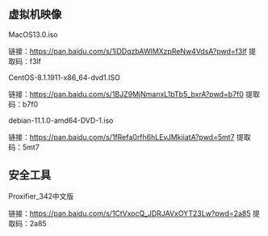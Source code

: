 







## 虚拟机映像



MacOS13.0.iso

链接：https://pan.baidu.com/s/1iDDqzbAWlMXzpReNw4VdsA?pwd=f3lf 
提取码：f3lf 



CentOS-8.1.1911-x86_64-dvd1.ISO

链接：https://pan.baidu.com/s/1BJZ9MjNmanxL1bTb5_bxrA?pwd=b7f0 
提取码：b7f0 

debian-11.1.0-amd64-DVD-1.iso

链接：https://pan.baidu.com/s/1fRefa0rfh6hLEvJMkjiatA?pwd=5mt7 
提取码：5mt7 





## 安全工具



Proxifier_342中文版

链接：https://pan.baidu.com/s/1CtVxocQ_JDRJAVxOYT23Lw?pwd=2a85 
提取码：2a85 